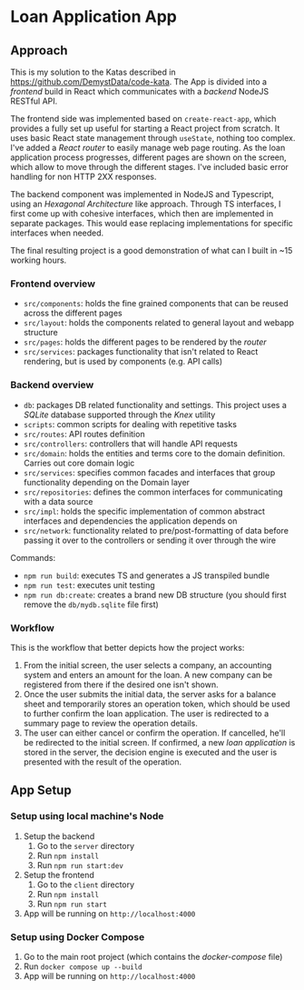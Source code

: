 # Loan Application App


## Approach
This is my solution to the Katas described in https://github.com/DemystData/code-kata. The App is divided into a _frontend_ build in React which communicates with a _backend_ NodeJS RESTful API.

The frontend side was implemented based on `create-react-app`, which provides a fully set up useful for starting a React project from scratch. It uses basic React state management through `useState`, nothing too complex. I've added a _React router_ to easily manage web page routing. As the loan application process progresses, different pages are shown on the screen, which allow to move through the different stages. I've included basic error handling for non HTTP 2XX responses.

The backend component was implemented in NodeJS and Typescript, using an _Hexagonal Architecture_ like approach. Through TS interfaces, I first come up with cohesive interfaces, which then are implemented in separate packages. This would ease replacing implementations for specific interfaces when needed.

The final resulting project is a good demonstration of what can I built in ~15 working hours.

### Frontend overview
- `src/components`: holds the fine grained components that can be reused across the different pages
- `src/layout`: holds the components related to general layout and webapp structure
- `src/pages`: holds the different pages to be rendered by the _router_
- `src/services`: packages functionality that isn't related to React rendering, but is used by components (e.g. API calls)

### Backend overview
- `db`: packages DB related functionality and settings. This project uses a _SQLite_ database supported through the _Knex_ utility
- `scripts`: common scripts for dealing with repetitive tasks
- `src/routes`: API routes definition
- `src/controllers`: controllers that will handle API requests
- `src/domain`: holds the entities and terms core to the domain definition. Carries out core domain logic
- `src/services`: specifies common facades and interfaces that group functionality depending on the Domain layer
- `src/repositories`: defines the common interfaces for communicating with a data source
- `src/impl`: holds the specific implementation of common abstract interfaces and dependencies the application depends on
- `src/network`: functionality related to pre/post-formatting of data before passing it over to the controllers or sending it over through the wire

Commands:
- `npm run build`: executes TS and generates a JS transpiled bundle
- `npm run test`: executes unit testing
- `npm run db:create`: creates a brand new DB structure (you should first remove the `db/mydb.sqlite` file first)

### Workflow
This is the workflow that better depicts how the project works:
1. From the initial screen, the user selects a company, an accounting system and enters an amount for the loan. A new company can be registered from there if the desired one isn't shown.
2. Once the user submits the initial data, the server asks for a balance sheet and temporarily stores an operation token, which should be used to further confirm the loan application. The user is redirected to a summary page to review the operation details.
3. The user can either cancel or confirm the operation. If cancelled, he'll be redirected to the initial screen. If confirmed, a new _loan application_ is stored in the server, the decision engine is executed and the user is presented with the result of the operation.


## App Setup

### Setup using local machine's Node
1. Setup the backend 
    1. Go to the `server` directory
    2. Run `npm install`
    3. Run `npm run start:dev`
2. Setup the frontend
    1. Go to the `client` directory
    2. Run `npm install`
    3. Run `npm run start`
3. App will be running on `http://localhost:4000`

### Setup using Docker Compose
1. Go to the main root project (which contains the _docker-compose_ file)
2. Run `docker compose up --build`
3. App will be running on `http://localhost:4000`